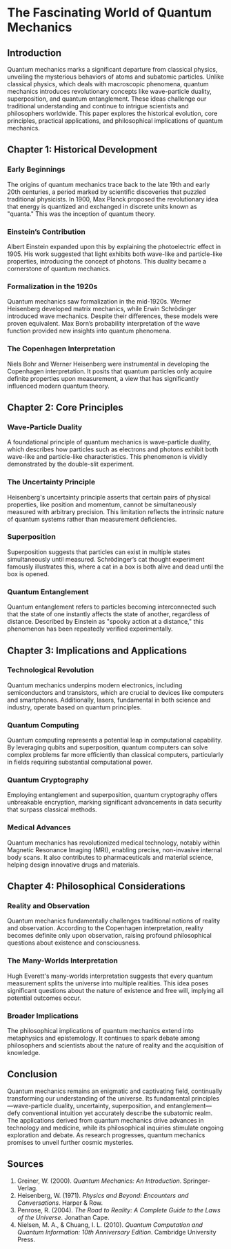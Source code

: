 # The Fascinating World of Quantum Mechanics

## Introduction

Quantum mechanics marks a significant departure from classical physics, unveiling the mysterious behaviors of atoms and subatomic particles. Unlike classical physics, which deals with macroscopic phenomena, quantum mechanics introduces revolutionary concepts like wave-particle duality, superposition, and quantum entanglement. These ideas challenge our traditional understanding and continue to intrigue scientists and philosophers worldwide. This paper explores the historical evolution, core principles, practical applications, and philosophical implications of quantum mechanics.

## Chapter 1: Historical Development

### Early Beginnings

The origins of quantum mechanics trace back to the late 19th and early 20th centuries, a period marked by scientific discoveries that puzzled traditional physicists. In 1900, Max Planck proposed the revolutionary idea that energy is quantized and exchanged in discrete units known as "quanta." This was the inception of quantum theory.

### Einstein’s Contribution

Albert Einstein expanded upon this by explaining the photoelectric effect in 1905. His work suggested that light exhibits both wave-like and particle-like properties, introducing the concept of photons. This duality became a cornerstone of quantum mechanics.

### Formalization in the 1920s

Quantum mechanics saw formalization in the mid-1920s. Werner Heisenberg developed matrix mechanics, while Erwin Schrödinger introduced wave mechanics. Despite their differences, these models were proven equivalent. Max Born’s probability interpretation of the wave function provided new insights into quantum phenomena.

### The Copenhagen Interpretation

Niels Bohr and Werner Heisenberg were instrumental in developing the Copenhagen interpretation. It posits that quantum particles only acquire definite properties upon measurement, a view that has significantly influenced modern quantum theory.

## Chapter 2: Core Principles

### Wave-Particle Duality

A foundational principle of quantum mechanics is wave-particle duality, which describes how particles such as electrons and photons exhibit both wave-like and particle-like characteristics. This phenomenon is vividly demonstrated by the double-slit experiment.

### The Uncertainty Principle

Heisenberg's uncertainty principle asserts that certain pairs of physical properties, like position and momentum, cannot be simultaneously measured with arbitrary precision. This limitation reflects the intrinsic nature of quantum systems rather than measurement deficiencies.

### Superposition

Superposition suggests that particles can exist in multiple states simultaneously until measured. Schrödinger’s cat thought experiment famously illustrates this, where a cat in a box is both alive and dead until the box is opened.

### Quantum Entanglement

Quantum entanglement refers to particles becoming interconnected such that the state of one instantly affects the state of another, regardless of distance. Described by Einstein as "spooky action at a distance," this phenomenon has been repeatedly verified experimentally.

## Chapter 3: Implications and Applications

### Technological Revolution

Quantum mechanics underpins modern electronics, including semiconductors and transistors, which are crucial to devices like computers and smartphones. Additionally, lasers, fundamental in both science and industry, operate based on quantum principles.

### Quantum Computing

Quantum computing represents a potential leap in computational capability. By leveraging qubits and superposition, quantum computers can solve complex problems far more efficiently than classical computers, particularly in fields requiring substantial computational power.

### Quantum Cryptography

Employing entanglement and superposition, quantum cryptography offers unbreakable encryption, marking significant advancements in data security that surpass classical methods.

### Medical Advances

Quantum mechanics has revolutionized medical technology, notably within Magnetic Resonance Imaging (MRI), enabling precise, non-invasive internal body scans. It also contributes to pharmaceuticals and material science, helping design innovative drugs and materials.

## Chapter 4: Philosophical Considerations

### Reality and Observation

Quantum mechanics fundamentally challenges traditional notions of reality and observation. According to the Copenhagen interpretation, reality becomes definite only upon observation, raising profound philosophical questions about existence and consciousness.

### The Many-Worlds Interpretation

Hugh Everett's many-worlds interpretation suggests that every quantum measurement splits the universe into multiple realities. This idea poses significant questions about the nature of existence and free will, implying all potential outcomes occur.

### Broader Implications

The philosophical implications of quantum mechanics extend into metaphysics and epistemology. It continues to spark debate among philosophers and scientists about the nature of reality and the acquisition of knowledge.

## Conclusion

Quantum mechanics remains an enigmatic and captivating field, continually transforming our understanding of the universe. Its fundamental principles—wave-particle duality, uncertainty, superposition, and entanglement—defy conventional intuition yet accurately describe the subatomic realm. The applications derived from quantum mechanics drive advances in technology and medicine, while its philosophical inquiries stimulate ongoing exploration and debate. As research progresses, quantum mechanics promises to unveil further cosmic mysteries.

## Sources

1. Greiner, W. (2000). *Quantum Mechanics: An Introduction*. Springer-Verlag.
2. Heisenberg, W. (1971). *Physics and Beyond: Encounters and Conversations*. Harper & Row.
3. Penrose, R. (2004). *The Road to Reality: A Complete Guide to the Laws of the Universe*. Jonathan Cape.
4. Nielsen, M. A., & Chuang, I. L. (2010). *Quantum Computation and Quantum Information: 10th Anniversary Edition*. Cambridge University Press.